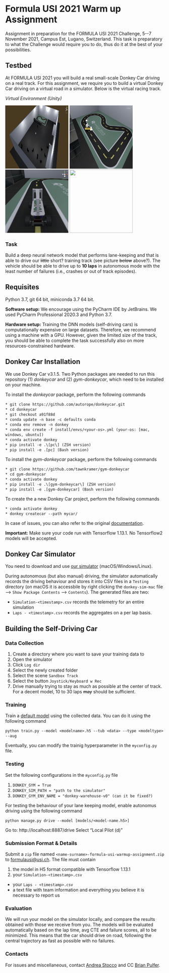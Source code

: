 # Formula USI 2021 Warm up Assignment

Assignment in preparation for the FORMULA USI 2021 Challenge, 5--7 November 2021, Campus Est, Lugano, Switzerland. This task is preparatory to what the Challenge would require you to do, thus do it at the best of your possibilities.

## Testbed

At FORMULA USI 2021 you will build a real small-scale Donkey Car driving on a real track. For this assignment, we require you to build a virtual Donkey Car driving on a virtual road in a simulator. Below is the virtual racing track.

*Virtual Environment (Unity)*

<img src="images/sim1.png" height="200" width="200" />
<img src="images/sim_env.png" height="200" width="200" />
<img src="images/sim2.png" height="200" width="200" />
<img src="images/sim.gif" height="200" width="200" />

### Task

Build a deep neural network model that performs lane-keeping and that is able to drive our ~~little~~ short? training track (see picture ~~below~~ above?). The vehicle should be able to drive up to **10 laps** in autonomous mode with the least number of failures (i.e., crashes or out of track episodes).

## Requisites
Python 3.7, git 64 bit, miniconda 3.7 64 bit.

**Software setup:** We encourage using the PyCharm IDE by JetBrains. We used PyCharm  Professional 2020.3 and Python 3.7.

**Hardware setup:** Training the DNN models (self-driving cars) is computationally expensive on large datasets. Therefore, we recommend using a machine with a GPU. However, given the limited size of the track, you should be able to complete the task successfully also on more resources-constrained hardware.

## Donkey Car Installation

We use Donkey Car v3.1.5. Two Python packages are needed to run this repository (1) *donkeycar* and (2) *gym-donkeycar*, which need to be installed on your machine.


To install the *donkeycar* package, perform the following commands

```
* git clone https://github.com/autorope/donkeycar.git
* cd donkeycar
* git checkout a91f88d
* conda update -n base -c defaults conda
* conda env remove -n donkey
* conda env create -f install/envs/<your-os>.yml (your-os: [mac, windows, ubuntu])
* conda activate donkey
* pip install -e .\[pc\] (ZSH version)
* pip install -e .[pc] (Bash version)
```

To install the *gym-donkeycar* package, perform the following commands

```
* git clone https://github.com/tawnkramer/gym-donkeycar
* cd gym-donkeycar
* conda activate donkey
* pip install -e .\[gym-donkeycar\] (ZSH version)
* pip install -e .[gym-donkeycar] (Bash version)
```

To create the a new Donkey Car project, perform the following commands

```
* conda activate donkey
* donkey createcar --path mycar/
```

In case of issues, you can also refer to the original [documentation](http://docs.donkeycar.com/guide/install_software/). 

**Important:** Make sure your code run with Tensorflow 1.13.1. No Tensorflow2 models will be accepted.

## Donkey Car Simulator

You need to download and use [our simulator](https://drive.google.com/drive/folders/1iZP2LKnRvib6T6yFSuGrhwtPUpeL9pXC?usp=sharing) (macOS/Windows/Linux).

During autonomous (but also manual) driving, the simulator automatically records the driving behaviour and stores it into CSV files in a `Testing` directory (on macOS it is accessbile by right clicking the `donkey-sim-mac` file --> `Show Package Contents` --> `Contents`). The generated files are two:

* `Simulation-<timestamp>.csv` records the telemetry for an entire simulation
* `Laps - <timestamp>.csv` records the aggregates on a per lap basis.

## Building the Self-Driving Car

### Data Collection

1. Create a directory where you want to save your training data to
2. Open the simulator
3. Click `Log dir`
4. Select the newly created folder
5. Select the scene `Sandbox Track`
6. Select the button `Joystick/Keyboard w Rec`
7. Drive manually trying to stay as much as possible at the center of track. For a decent model, 10 to 30 laps ~~may~~ should be sufficient.

### Training

Train a [default model](https://docs.donkeycar.com/parts/keras/) using the collected data. You can do it using the following command

```
python train.py --model <modelname>.h5 --tub <data> --type <modeltype> --aug
```

Eventually, you can modify the trainig hyperparameter in the `myconfig.py` file.

### Testing

Set the following configurations in the `myconfig.py` file

1. `DONKEY_GYM = True`
2. `DONKEY_SIM_PATH = "path to the simulator"`
3. `DONKEY_GYM_ENV_NAME = "donkey-warehouse-v0" (can it be fixed?)`

For testing the behaviour of your lane keeping model, enable autonomus driving using the following command

```
python manage.py drive --model [models/<model-name.h5>]
```
Go to: http://localhost:8887/drive
Select “Local Pilot (d)”



### Submission Format & Details

Submit a `zip` file named `<name-surname>-formula-usi-warmup-assignment.zip` to [formulausi@usi.ch](mailto:formulausi@usi.ch). The file must contain

1. the model in H5 format compatible with Tensorflow 1.13.1
2. your `Simulation-<timestamp>.csv` 
* your `Laps - <timestamp>.csv` 
* a text file with team information and everything you believe it is necessary to report us


### Evaluation

We will run your model on the simulator locally, and compare the results obtained with those we receive from you. The models will be evaluated automatically based on the lap time, avg CTE and failure scores, all to be minimized. This means that the car should drive on road, following the central trajectory as fast as possible with no failures.


### Contacts

For issues and miscellaneous, contact [Andrea Stocco](mailto:andrea.stocco@usi.ch) and CC [Brian Pulfer](mailto:brian.pulfer@usi.ch).



